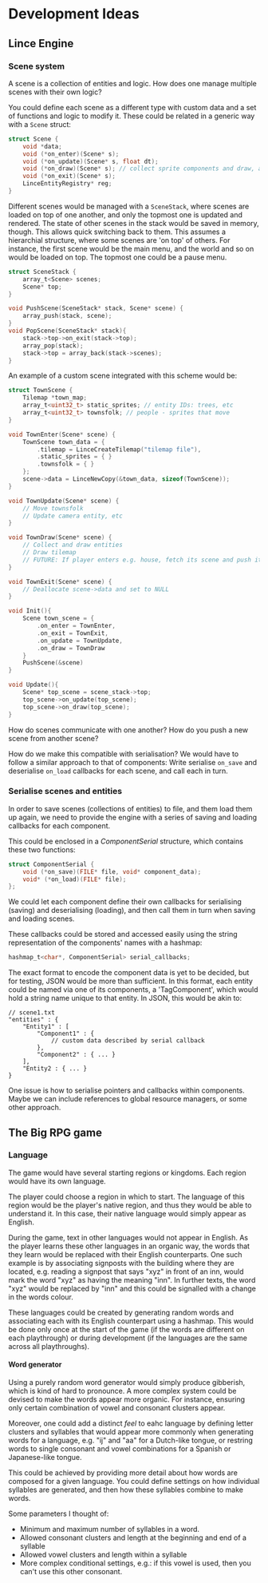 # Development Ideas

## Lince Engine

### Scene system

A scene is a collection of entities and logic.
How does one manage multiple scenes with their own logic?

You could define each scene as a different type with custom data and a set of functions and logic to modify it. These could be related in a generic way with a `Scene` struct:
```c
struct Scene {
    void *data;
    void (*on_enter)(Scene* s);
    void (*on_update)(Scene* s, float dt);
    void (*on_draw)(Scene* s); // collect sprite components and draw, also tilemap
    void (*on_exit)(Scene* s);
    LinceEntityRegistry* reg;
}
```

Different scenes would be managed with a `SceneStack`, where scenes are loaded on top of one another, and only the topmost one is updated and rendered.
The state of other scenes in the stack would be saved in memory, though. This allows quick switching back to them.
This assumes a hierarchial structure, where some scenes are 'on top' of others.
For instance, the first scene would be the main menu, and the world and so on would be loaded on top. The topmost one could be a pause menu. 
```c
struct SceneStack {
    array_t<Scene> scenes;
    Scene* top;
}

void PushScene(SceneStack* stack, Scene* scene) {
    array_push(stack, scene);
}
void PopScene(SceneStack* stack){
    stack->top->on_exit(stack->top);
    array_pop(stack);
    stack->top = array_back(stack->scenes);
}
```

An example of a custom scene integrated with this scheme would be:

```c
struct TownScene {
    Tilemap *town_map;
    array_t<uint32_t> static_sprites; // entity IDs: trees, etc
    array_t<uint32_t> townsfolk; // people - sprites that move
}

void TownEnter(Scene* scene) {
    TownScene town_data = {
        .tilemap = LinceCreateTilemap("tilemap file"),
        .static_sprites = { }
        .townsfolk = { }
    };
    scene->data = LinceNewCopy(&town_data, sizeof(TownScene));
}

void TownUpdate(Scene* scene) {
    // Move townsfolk
    // Update camera entity, etc
}

void TownDraw(Scene* scene) {
    // Collect and draw entities
    // Draw tilemap
    // FUTURE: If player enters e.g. house, fetch its scene and push it to top of stack.
}

void TownExit(Scene* scene) {
    // Deallocate scene->data and set to NULL
}

void Init(){
    Scene town_scene = {
        .on_enter = TownEnter,
        .on_exit = TownExit,
        .on_update = TownUpdate,
        .on_draw = TownDraw
    }
    PushScene(&scene)
}

void Update(){
    Scene* top_scene = scene_stack->top;
    top_scene->on_update(top_scene);
    top_scene->on_draw(top_scene);
}
```

How do scenes communicate with one another? How do you push a new scene from another scene?

How do we make this compatible with serialisation?
We would have to follow a similar approach to that of components:
Write serialise `on_save` and deserialise `on_load` callbacks for each scene,
and call each in turn.


### Serialise scenes and entities
In order to save scenes (collections of entities) to file,
and them load them up again, we need to provide the engine
with a series of saving and loading callbacks for each component.

This could be enclosed in a _ComponentSerial_ structure, which contains these two functions:
```c
struct ComponentSerial {
    void (*on_save)(FILE* file, void* component_data);
    void* (*on_load)(FILE* file);
};
```
We could let each component define their own callbacks for serialising (saving) and deserialising (loading), and then call them in turn when saving and loading scenes.

These callbacks could be stored and accessed easily using the string representation of the components' names with a hashmap:
```c
hashmap_t<char*, ComponentSerial> serial_callbacks;
```

The exact format to encode the component data is yet to be decided, but for testing, JSON would be more than sufficient. In this format, each entity could be named via one of its components, a 'TagComponent', which would hold a string name unique to that entity. In JSON, this would be akin to:
```
// scene1.txt
"entities" : {
    "Entity1" : [
        "Component1" : {
            // custom data described by serial callback
        },
        "Component2" : { ... }
    ],
    "Entity2 : { ... }
}
```

One issue is how to serialise pointers and callbacks within components.
Maybe we can include references to global resource managers, or some other approach.


## The Big RPG game

### Language
The game would have several starting regions or kingdoms. Each region would have its own language.

The player could choose a region in which to start. The language of this region would be the player's native region, and thus they would be able to understand it. In this case, their native language would simply appear as English.

During the game, text in other languages would not appear in English.
As the player learns these other languages in an organic way, the words that they learn would be replaced with their English counterparts. One such example is by associating signposts with the building where they are located, e.g. reading a signpost that says "xyz" in front of an inn, would mark the word "xyz" as having the meaning "inn". In further texts, the word "xyz" would be replaced by "inn" and this could be signalled with a change in the words colour.

These languages could be created by generating random words and associating each with its English counterpart using a hashmap. This would be done only once at the start of the game (if the words are different on each playthrough) or during development (if the languages are the same across all playthroughs).

#### Word generator

Using a purely random word generator would simply produce gibberish, which is kind of hard to pronounce. A more complex system could be devised to make the words appear more organic. For instance, ensuring only certain combination of vowel and consonant clusters appear.

Moreover, one could add a distinct _feel_ to eahc language by defining letter clusters and syllables that would appear more commonly when generating words for a language, e.g. "ij" and "aa" for a Dutch-like tongue, or restring words to single consonant and vowel combinations for a Spanish or Japanese-like tongue.

This could be achieved by providing more detail about how words are composed for a given language. You could define settings on how individual syllables are generated, and then how these syllables combine to make words.

Some parameters I thought of:

* Minimum and maximum number of syllables in a word.
* Allowed consonant clusters and length at the beginning and end of a syllable
* Allowed vowel clusters and length within a syllable
* More complex conditional settings, e.g.: if this vowel is used, then you can't use this other consonant.

